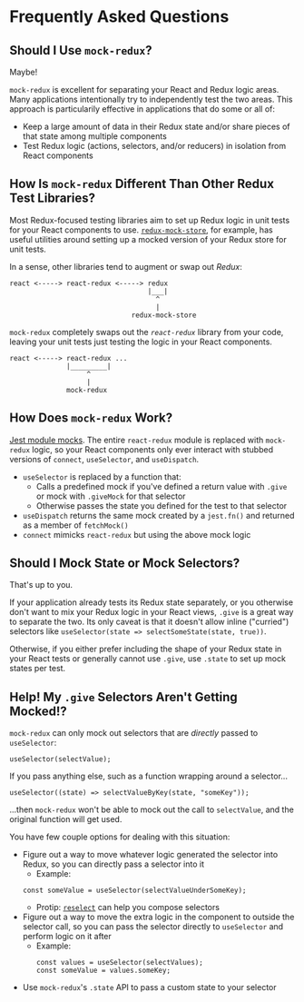 # Frequently Asked Questions

## Should I Use `mock-redux`?

Maybe!

`mock-redux` is excellent for separating your React and Redux logic areas.
Many applications intentionally try to independently test the two areas.
This approach is particularily effective in applications that do some or all of:

- Keep a large amount of data in their Redux state and/or share pieces of that state among multiple components
- Test Redux logic (actions, selectors, and/or reducers) in isolation from React components

## How Is `mock-redux` Different Than Other Redux Test Libraries?

Most Redux-focused testing libraries aim to set up Redux logic in unit tests for your React components to use.
[`redux-mock-store`](https://github.com/reduxjs/redux-mock-store), for example, has useful utilities around setting up a mocked version of your Redux store for unit tests.

In a sense, other libraries tend to augment or swap out _Redux_:

```
react <-----> react-redux <-----> redux
                                  |___|
                                    ^
                                    |
                              redux-mock-store
```

`mock-redux` completely swaps out the _`react-redux`_ library from your code, leaving your unit tests just testing the logic in your React components.

```
react <-----> react-redux ...
              |_________|
                   ^
                   |
              mock-redux
```

## How Does `mock-redux` Work?

[Jest module mocks](https://jestjs.io/docs/en/mock-functions#mocking-modules).
The entire `react-redux` module is replaced with `mock-redux` logic, so your React components only ever interact with stubbed versions of `connect`, `useSelector`, and `useDispatch`.

- `useSelector` is replaced by a function that:
  - Calls a predefined mock if you've defined a return value with `.give` or mock with `.giveMock` for that selector
  - Otherwise passes the state you defined for the test to that selector
- `useDispatch` returns the same mock created by a `jest.fn()` and returned as a member of `fetchMock()`
- `connect` mimicks `react-redux` but using the above mock logic

## Should I Mock State or Mock Selectors?

That's up to you.

If your application already tests its Redux state separately, or you otherwise don't want to mix your Redux logic in your React views, `.give` is a great way to separate the two.
Its only caveat is that it doesn't allow inline ("curried") selectors like `useSelector(state => selectSomeState(state, true))`.

Otherwise, if you either prefer including the shape of your Redux state in your React tests or generally cannot use `.give`, use `.state` to set up mock states per test.

## Help! My `.give` Selectors Aren't Getting Mocked!?

`mock-redux` can only mock out selectors that are _directly_ passed to `useSelector`:

```tsx
useSelector(selectValue);
```

If you pass anything else, such as a function wrapping around a selector...

```tsx
useSelector((state) => selectValueByKey(state, "someKey"));
```

...then `mock-redux` won't be able to mock out the call to `selectValue`, and the original function will get used.

You have few couple options for dealing with this situation:

- Figure out a way to move whatever logic generated the selector into Redux, so you can directly pass a selector into it
  - Example:
  ```tsx
  const someValue = useSelector(selectValueUnderSomeKey);
  ```
  - Protip: [`reselect`](https://github.com/reduxjs/reselect) can help you compose selectors
- Figure out a way to move the extra logic in the component to outside the selector call, so you can pass the selector directly to `useSelector` and perform logic on it after
  - Example:
    ```tsx
    const values = useSelector(selectValues);
    const someValue = values.someKey;
    ```
- Use `mock-redux`'s `.state` API to pass a custom state to your selector
